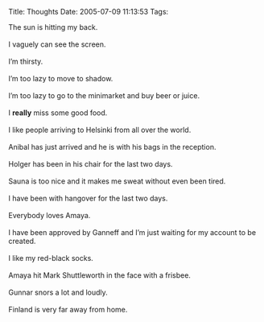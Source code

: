 Title: Thoughts
Date: 2005-07-09 11:13:53
Tags: 

The sun is hitting my back.<br/><br/>
I vaguely can see the screen.<br/><br/>
I&#8217;m thirsty.<br/><br/>
I&#8217;m too lazy to move to shadow.<br/><br/>
I&#8217;m too lazy to go to the minimarket and buy beer or juice.<br/><br/>
I <strong>really</strong> miss some good food.<br/><br/>
I like people arriving to Helsinki from all over the world.<br/><br/>
Anibal has just arrived and he is with his bags in the reception.<br/><br/>
Holger has been in his chair for the last two days.<br/><br/>
Sauna is too nice and it makes me sweat without even been tired.<br/><br/>
I have been with hangover for the last two days.<br/><br/>
Everybody loves Amaya.<br/><br/>
I have been approved by Ganneff and I&#8217;m just waiting for my account to be created.<br/><br/>
I like my red-black socks.<br/><br/>
Amaya hit Mark Shuttleworth in the face with a frisbee.<br/><br/>
Gunnar snors a lot and loudly.<br/><br/>
Finland is very far away from home.<br/><br/><br/>
